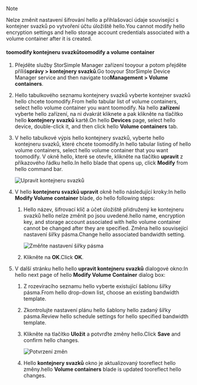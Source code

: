 <!--author=alkohli last changed: 07/05/2017-->

> [!NOTE] 
> <span data-ttu-id="aa61b-101">Nelze změnit nastavení šifrování hello a přihlašovací údaje související s kontejner svazků po vytvoření účtu úložiště hello.</span><span class="sxs-lookup"><span data-stu-id="aa61b-101">You cannot modify hello encryption settings and hello storage account credentials associated with a volume container after it is created.</span></span>

#### <a name="toomodify-a-volume-container"></a><span data-ttu-id="aa61b-102">toomodify kontejneru svazků</span><span class="sxs-lookup"><span data-stu-id="aa61b-102">toomodify a volume container</span></span>

1. <span data-ttu-id="aa61b-103">Přejděte služby StorSimple Manager zařízení tooyour a potom přejděte příliš**správy > kontejnery svazků**.</span><span class="sxs-lookup"><span data-stu-id="aa61b-103">Go tooyour StorSimple Device Manager service and then navigate too**Management > Volume containers**.</span></span>

2. <span data-ttu-id="aa61b-104">Hello tabulkového seznamu kontejnery svazků vyberte kontejner svazků hello chcete toomodify.</span><span class="sxs-lookup"><span data-stu-id="aa61b-104">From hello tabular list of volume containers, select hello volume container you want toomodify.</span></span> <span data-ttu-id="aa61b-105">Na hello **zařízení** vyberte hello zařízení, na ni dvakrát kliknete a pak klikněte na tlačítko hello **kontejnery svazků** kartě.</span><span class="sxs-lookup"><span data-stu-id="aa61b-105">On hello **Devices** page, select hello device, double-click it, and then click hello **Volume containers** tab.</span></span>

2. <span data-ttu-id="aa61b-106">V hello tabulkové výpis hello kontejnery svazků, vyberte hello kontejneru svazků, které chcete toomodify.</span><span class="sxs-lookup"><span data-stu-id="aa61b-106">In hello tabular listing of hello volume containers, select hello volume container that you want toomodify.</span></span> <span data-ttu-id="aa61b-107">V okně hello, které se otevře, klikněte na tlačítko **upravit** z příkazového řádku hello.</span><span class="sxs-lookup"><span data-stu-id="aa61b-107">In hello blade that opens up, click **Modify** from hello command bar.</span></span>

    ![Upravit kontejneru svazků](./media/storsimple-8000-modify-volume-container/modify-vol-container1.png)

3. <span data-ttu-id="aa61b-109">V hello **kontejneru svazků upravit** okně hello následující kroky:</span><span class="sxs-lookup"><span data-stu-id="aa61b-109">In hello **Modify Volume container** blade, do hello following steps:</span></span>
   
   1. <span data-ttu-id="aa61b-110">Hello název, šifrovací klíč a účet úložiště přidružený ke kontejneru svazků hello nelze změnit po jsou uvedené.</span><span class="sxs-lookup"><span data-stu-id="aa61b-110">hello name, encryption key, and storage account associated with hello volume container cannot be changed after they are specified.</span></span> <span data-ttu-id="aa61b-111">Změna hello související nastavení šířky pásma.</span><span class="sxs-lookup"><span data-stu-id="aa61b-111">Change hello associated bandwidth setting.</span></span>
      
       ![Změňte nastavení šířky pásma](./media/storsimple-8000-modify-volume-container/modify-vol-container2.png)

   2.  <span data-ttu-id="aa61b-113">Klikněte na **OK**.</span><span class="sxs-lookup"><span data-stu-id="aa61b-113">Click **OK**.</span></span>
4. <span data-ttu-id="aa61b-114">V další stránku hello hello **upravit kontejneru svazků** dialogové okno:</span><span class="sxs-lookup"><span data-stu-id="aa61b-114">In hello next page of hello **Modify Volume Container** dialog box:</span></span>
   
   1. <span data-ttu-id="aa61b-115">Z rozevíracího seznamu hello vyberte existující šablonu šířky pásma.</span><span class="sxs-lookup"><span data-stu-id="aa61b-115">From hello drop-down list, choose an existing bandwidth template.</span></span>
   2. <span data-ttu-id="aa61b-116">Zkontrolujte nastavení plánu hello šablony hello zadaný šířky pásma.</span><span class="sxs-lookup"><span data-stu-id="aa61b-116">Review hello schedule settings for hello specified bandwidth template.</span></span>
   3. <span data-ttu-id="aa61b-117">Klikněte na tlačítko **Uložit** a potvrďte změny hello.</span><span class="sxs-lookup"><span data-stu-id="aa61b-117">Click **Save** and confirm hello changes.</span></span>
      
       ![Potvrzení změn](./media/storsimple-8000-modify-volume-container/modify-vol-container3.png)

   3. <span data-ttu-id="aa61b-119">Hello **kontejnery svazků** okno je aktualizovaný tooreflect hello změny.</span><span class="sxs-lookup"><span data-stu-id="aa61b-119">hello **Volume containers** blade is updated tooreflect hello changes.</span></span>

